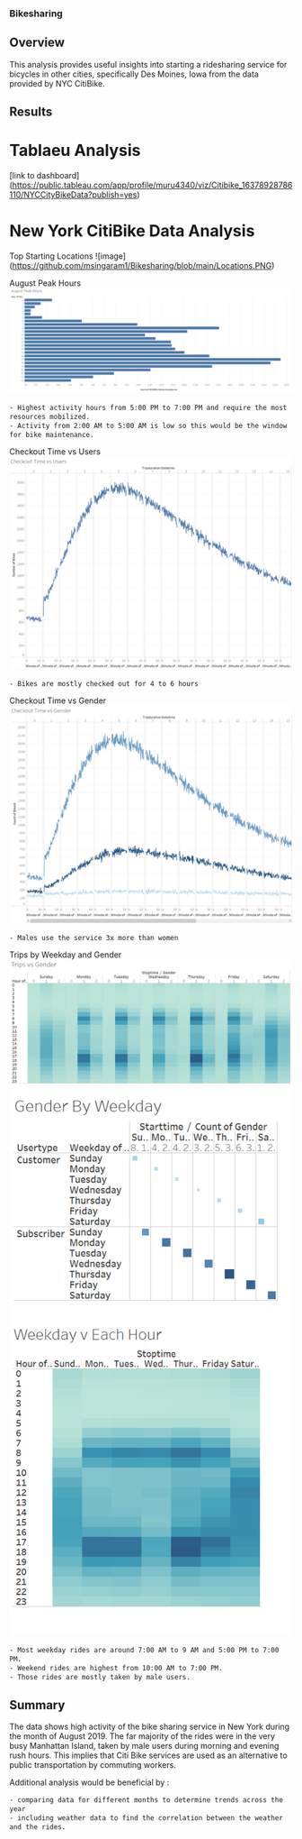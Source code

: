 ### Bikesharing

## Overview 

This analysis provides useful insights into starting a ridesharing service for bicycles in other cities, specifically Des Moines, Iowa from the data provided by NYC CitiBike.

## Results

# Tablaeu Analysis
[link to dashboard] (https://public.tableau.com/app/profile/muru4340/viz/Citibike_16378928786110/NYCCityBikeData?publish=yes)

# New York CitiBike Data Analysis

Top Starting Locations
![image] (https://github.com/msingaram1/Bikesharing/blob/main/Locations.PNG)

August Peak Hours 
![image](https://github.com/msingaram1/Bikesharing/blob/main/August%20Peak%20Hours.PNG)
    
    
    
    - Highest activity hours from 5:00 PM to 7:00 PM and require the most resources mobilized.
    - Activity from 2:00 AM to 5:00 AM is low so this would be the window for bike maintenance.

Checkout Time vs Users
![image](https://github.com/msingaram1/Bikesharing/blob/main/Checkout%20Time%20vs%20Users.PNG)

    - Bikes are mostly checked out for 4 to 6 hours
    
Checkout Time vs Gender
![image](https://github.com/msingaram1/Bikesharing/blob/main/Checkout%20Time%20vs%20Genders.PNG)
    
    
    - Males use the service 3x more than women
    
Trips by Weekday and Gender
    ![image](https://github.com/msingaram1/Bikesharing/blob/main/Trips%20vs%20Gender.PNG)
    ![image](https://github.com/msingaram1/Bikesharing/blob/main/Gender%20by%20Weekday.PNG)
    ![image](https://github.com/msingaram1/Bikesharing/blob/main/Weekday%20vs%20Hour.PNG)

    
    
    - Most weekday rides are around 7:00 AM to 9 AM and 5:00 PM to 7:00 PM.
    - Weekend rides are highest from 10:00 AM to 7:00 PM.
    - Those rides are mostly taken by male users.
    
## Summary
The data shows high activity of the bike sharing service in New York during the month of August 2019.
The far majority of the rides were in the very busy Manhattan Island, taken by male users during morning and evening rush hours. This implies that Citi Bike services are used as an alternative to public transportation by commuting workers.

Additional analysis would be beneficial by :

    - comparing data for different months to determine trends across the year
    - including weather data to find the correlation between the weather and the rides.



   
